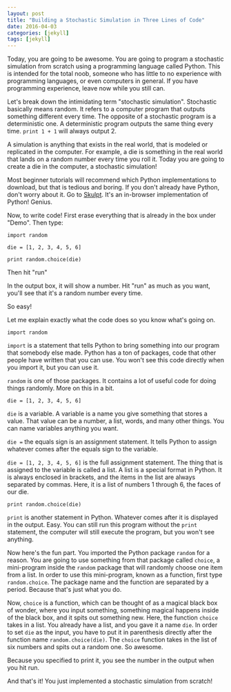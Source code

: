 ```yaml
---
layout: post
title: "Building a Stochastic Simulation in Three Lines of Code"
date: 2016-04-03
categories: [jekyll]
tags: [jekyll]
---
```


Today, you are going to be awesome. You are going to program a stochastic simulation from scratch using a programming language called Python. This is intended for the total noob, someone who has little to no experience with programming languages, or even computers in general. If you have programming experience, leave now while you still can. 

Let's break down the intimidating term "stochastic simulation". Stochastic basically means random. It refers to a computer program that outputs something different every time. The opposite of a stochastic program is a deterministic one. A deterministic program outputs the same thing every time. `print 1 + 1` will always output 2. 

A simulation is anything that exists in the real world, that is modeled or replicated in the computer. For example, a die is something in the real world that lands on a random number every time you roll it. Today you are going to create a die in the computer, a stochastic simulation!

Most beginner tutorials will recommend which Python implementations to download, but that is tedious and boring. If you don't already have Python, don't worry about it. Go to [Skulpt](http://www.skulpt.org). It's an in-browser implementation of Python! Genius. 

Now, to write code! First erase everything that is already in the box under "Demo". Then type:

	import random

	die = [1, 2, 3, 4, 5, 6]

	print random.choice(die)

Then hit "run"

In the output box, it will show a number. Hit "run" as much as you want, you'll see that it's a random number every time. 

So easy! 

Let me explain exactly what the code does so you know what's going on. 

	import random

`import` is a statement that tells Python to bring something into our program that somebody else made. Python has a ton of packages, code that other people have written that you can use. You won't see this code directly when you import it, but you can use it. 

`random` is one of those packages. It contains a lot of useful code for doing things randomly. More on this in a bit.

	die = [1, 2, 3, 4, 5, 6]

`die` is a variable. A variable is a name you give something that stores a value. That value can be a number, a list, words, and many other things. You can name variables anything you want. 

`die =` the equals sign is an assignment statement. It tells Python to assign whatever comes after the equals sign to the variable. 

`die = [1, 2, 3, 4, 5, 6]` is the full assignment statement. The thing that is assigned to the variable is called a list. A list is a special format in Python. It is always enclosed in brackets, and the items in the list are always separated by commas. Here, it is a list of numbers 1 through 6, the faces of our die. 

	print random.choice(die)

`print` is another statement in Python. Whatever comes after it is displayed in the output. Easy. You can still run this program without the `print` statement, the computer will still execute the program, but you won't see anything. 

Now here's the fun part. You imported the Python package `random` for a reason. You are going to use something from that package called `choice`, a mini-program inside the `random` package that will randomly choose one item from a list. In order to use this mini-program, known as a function, first type `random.choice`. The package name and the function are separated by a period. Because that's just what you do. 

Now, `choice` is a function, which can be thought of as a magical black box of wonder, where you input something, something magical happens inside of the black box, and it spits out something new. Here, the function `choice` takes in a list. You already have a list, and you gave it a name `die`. In order to set `die` as the input, you have to put it in parenthesis directly after the function name `random.choice(die)`. The `choice` function takes in the list of six numbers and spits out a random one. So awesome. 	

Because you specified to print it, you see the number in the output when you hit run. 

And that's it! You just implemented a stochastic simulation from scratch! 